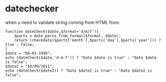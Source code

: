 # datechecker
when u need to validate string coming from HTML from.

```
function dateCheck($date,$format='d/m/Y'){
    $parts = date_parse_from_format($format, $date);
    return (checkdate($parts['month'],$parts['day'],$parts['year'])) ? true : false;
}
$date = "04-01-1998";
echo (dateCheck($date,'d-m-Y')) ? "Date $date is true" : "Date $date is false";
$date2 = "18/09/2011";
echo (dateCheck($date2)) ? "Date $date2 is true" : "Date $date2 is false";
```

